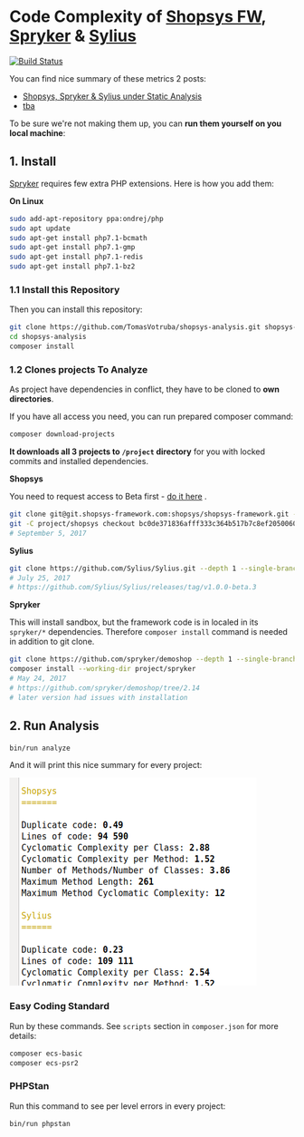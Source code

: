 # Code Complexity of [Shopsys FW](https://www.shopsys-framework.com/), [Spryker](https://spryker.com/) & [Sylius](http://sylius.org/)

[![Build Status](https://img.shields.io/travis/TomasVotruba/shopsys-spryker-and-sylius-analysis.svg?style=flat-square)](https://travis-ci.org/TomasVotruba/shopsys-spryker-and-sylius-analysis)

You can find nice summary of these metrics 2 posts:

- [Shopsys, Spryker & Sylius under Static Analysis](https://www.tomasvotruba.cz/blog/2017/08/28/shopsys-spriker-and-sylius-under-static-analysis/)
- [tba](tba)

To be sure we're not making them up, you can **run them yourself on you local machine**:


## 1. Install

[Spryker](https://spryker.com/) requires few extra PHP extensions. Here is how you add them:
 
**On Linux**
  
```bash
sudo add-apt-repository ppa:ondrej/php
sudo apt update
sudo apt-get install php7.1-bcmath
sudo apt-get install php7.1-gmp
sudo apt-get install php7.1-redis
sudo apt-get install php7.1-bz2
```

### 1.1 Install this Repository

Then you can install this repository:

```bash
git clone https://github.com/TomasVotruba/shopsys-analysis.git shopsys-analysis
cd shopsys-analysis
composer install
```

### 1.2 Clones projects To Analyze

As project have dependencies in conflict, they have to be cloned to **own directories**.

If you have all access you need, you can run prepared composer command:

```bash
composer download-projects
```

**It downloads all 3 projects to `/project` directory** for you with locked commits and installed dependencies.



**Shopsys**

You need to request access to Beta first - [do it here](https://www.shopsys-framework.com/) .

```bash
git clone git@git.shopsys-framework.com:shopsys/shopsys-framework.git --depth 1 project/shopsys
git -C project/shopsys checkout bc0de371836afff333c364b517b7c8ef2050060e
# September 5, 2017
```

**Sylius**

```bash
git clone https://github.com/Sylius/Sylius.git --depth 1 --single-branch --branch v1.0.0-beta.3 project/sylius
# July 25, 2017
# https://github.com/Sylius/Sylius/releases/tag/v1.0.0-beta.3
```

**Spryker**

This will install sandbox, but the framework code is in localed in its `spryker/*` dependencies. 
Therefore `composer install` command is needed in addition to git clone.

```bash
git clone https://github.com/spryker/demoshop --depth 1 --single-branch --branch 2.14 project/spryker
composer install --working-dir project/spryker
# May 24, 2017
# https://github.com/spryker/demoshop/tree/2.14
# later version had issues with installation
```

## 2. Run Analysis

```bash
bin/run analyze
```

And it will print this nice summary for every project:


![Preview](docs/preview.png)


### Easy Coding Standard

Run by these commands. See `scripts` section in `composer.json` for more details:

```bash
composer ecs-basic
composer ecs-psr2
```

### PHPStan

Run this command to see per level errors in every project:

```bash
bin/run phpstan
```

